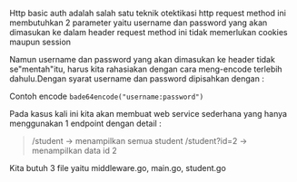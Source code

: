 Http basic auth adalah salah satu teknik otektikasi http request
method ini membutuhkan 2 parameter yaitu username dan password yang akan dimasukan ke dalam header request
method ini tidak memerlukan cookies maupun session

Namun username dan password yang akan dimasukan ke header tidak se"mentah"itu, harus kita rahasiakan dengan cara meng-encode terlebih dahulu.Dengan syarat username dan password dipisahkan dengan :

Contoh encode
```bade64encode("username:password")```

Pada kasus kali ini kita akan membuat web service sederhana yang hanya menggunakan 1 endpoint dengan detail :
> /student -> menampilkan semua student
>/student?id=2 -> menampilkan data id 2

Kita butuh 3 file yaitu middleware.go, main.go, student.go